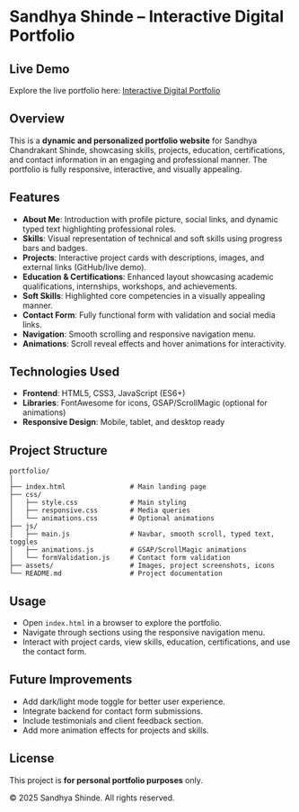 # Sandhya Shinde – Interactive Digital Portfolio

## Live Demo
Explore the live portfolio here: [Interactive Digital Portfolio](https://sandhyashinde016.github.io/Interactive-Digital-Portfolio/)

## Overview
This is a **dynamic and personalized portfolio website** for Sandhya Chandrakant Shinde, showcasing skills, projects, education, certifications, and contact information in an engaging and professional manner. The portfolio is fully responsive, interactive, and visually appealing.

## Features
- **About Me**: Introduction with profile picture, social links, and dynamic typed text highlighting professional roles.
- **Skills**: Visual representation of technical and soft skills using progress bars and badges.
- **Projects**: Interactive project cards with descriptions, images, and external links (GitHub/live demo).
- **Education & Certifications**: Enhanced layout showcasing academic qualifications, internships, workshops, and achievements.
- **Soft Skills**: Highlighted core competencies in a visually appealing manner.
- **Contact Form**: Fully functional form with validation and social media links.
- **Navigation**: Smooth scrolling and responsive navigation menu.
- **Animations**: Scroll reveal effects and hover animations for interactivity.

## Technologies Used
- **Frontend**: HTML5, CSS3, JavaScript (ES6+)
- **Libraries**: FontAwesome for icons, GSAP/ScrollMagic (optional for animations)
- **Responsive Design**: Mobile, tablet, and desktop ready

## Project Structure
```
portfolio/
│
├── index.html                # Main landing page
├── css/
│   ├── style.css             # Main styling
│   ├── responsive.css        # Media queries
│   └── animations.css        # Optional animations
├── js/
│   ├── main.js               # Navbar, smooth scroll, typed text, toggles
│   ├── animations.js         # GSAP/ScrollMagic animations
│   └── formValidation.js     # Contact form validation
├── assets/                   # Images, project screenshots, icons
└── README.md                 # Project documentation
```

## Usage
- Open `index.html` in a browser to explore the portfolio.
- Navigate through sections using the responsive navigation menu.
- Interact with project cards, view skills, education, certifications, and use the contact form.

## Future Improvements
- Add dark/light mode toggle for better user experience.
- Integrate backend for contact form submissions.
- Include testimonials and client feedback section.
- Add more animation effects for projects and skills.

## License
This project is **for personal portfolio purposes** only.

&copy; 2025 Sandhya Shinde. All rights reserved.
